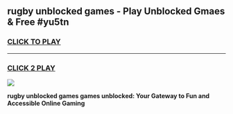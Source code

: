 
## rugby unblocked games - Play Unblocked Gmaes & Free #yu5tn
<h3>
<a href="https://premium.freeplayer.one?title=rugby_unblocked_games&ref=03M">CLICK TO PLAY</a></h3>
<hr>

<h3>
<a href="https://premium.freeplayer.one?title=rugby_unblocked_games&ref=03M">CLICK 2 PLAY</a>
  
</h3>

<a href="https://premium.freeplayer.one?title=rugby_unblocked_games&ref=03M"><img src="https://clearcache.store/games.png"></a>


**rugby unblocked games games unblocked: Your Gateway to Fun and Accessible Online Gaming**
